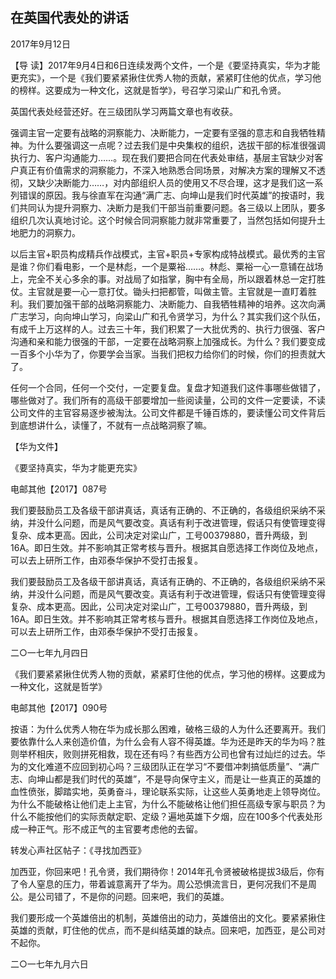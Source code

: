 ## 在英国代表处的讲话

2017年9月12日



【导  读】2017年9月4日和6日连续发两个文件，一个是《要坚持真实，华为才能更充实》，一个是《我们要紧紧揪住优秀人物的贡献，紧紧盯住他的优点，学习他的榜样。这要成为一种文化，这就是哲学》，号召学习梁山广和孔令贤。



英国代表处经营还好。在三级团队学习两篇文章也有收获。

强调主官一定要有战略的洞察能力、决断能力，一定要有坚强的意志和自我牺牲精神。为什么要强调这一点呢？过去我们是中央集权的组织，选拔干部的标准很强调执行力、客户沟通能力……。现在我们要把合同在代表处审结，基层主官缺少对客户真正有价值需求的洞察能力，不深入地熟悉合同场景，对解决方案的理解又不透彻，又缺少决断能力……，对内部组织人员的使用又不尽合理，这才是我们这一系列错误的原因。我与徐直军在沟通“满广志、向坤山是我们时代英雄”的按语时，我们共同认为提升洞察力、决断力是我们干部当前重要问题。各三级以上团队，要多组织几次认真地讨论。这个时候合同洞察能力就非常重要了，当然包括如何提升土地肥力的洞察力。

以后主官+职员构成精兵作战模式，主官+职员+专家构成特战模式。最优秀的主官是谁？你们看电影，一个是林彪，一个是粟裕……。林彪、粟裕一心一意铺在战场上，完全不关心多余的事。对战局了如指掌，胸中有全局，所以跟着林总一定打胜仗。主官就是要一心一意打仗。锄头扫把都管，叫做主管。主官就是一直盯着胜利。我们要加强干部的战略洞察能力、决断能力、自我牺牲精神的培养。这次向满广志学习，向向坤山学习，向梁山广和孔令贤学习，为什么？其实我们这个队伍，有成千上万这样的人。过去三十年，我们积累了一大批优秀的、执行力很强、客户沟通和亲和能力很强的干部，一定要在战略洞察上加强成长。为什么？我们要变成一百多个小华为了，你要学会当家。当我们把权力给你们的时候，你们的担责就大了。

任何一个合同，任何一个交付，一定要复盘。复盘才知道我们这件事哪些做错了，哪些做对了。我们所有的高级干部要增加一些阅读量，公司的文件一定要读，不读公司文件的主官容易逐步被淘汰。公司文件都是千锤百炼的，要读懂公司文件背后到底想讲什么，读懂了，不就有一点战略洞察了嘛。



【华为文件】

《要坚持真实，华为才能更充实》

电邮其他【2017】087号



我们要鼓励员工及各级干部讲真话，真话有正确的、不正确的，各级组织采纳不采纳，并没什么问题，而是风气要改变。真话有利于改进管理，假话只有使管理变得复杂、成本更高。因此，公司决定对梁山广，工号00379880，晋升两级，到16A。即日生效。并不影响其正常考核与晋升。根据其自愿选择工作岗位及地点，可以去上研所工作，由邓泰华保护不受打击报复。

我们要鼓励员工及各级干部讲真话，真话有正确的、不正确的，各级组织采纳不采纳，并没什么问题，而是风气要改变。真话有利于改进管理，假话只有使管理变得复杂、成本更高。因此，公司决定对梁山广，工号00379880，晋升两级，到16A。即日生效。并不影响其正常考核与晋升。根据其自愿选择工作岗位及地点，可以去上研所工作，由邓泰华保护不受打击报复。



二○一七年九月四日



《我们要紧紧揪住优秀人物的贡献，紧紧盯住他的优点，学习他的榜样。这要成为一种文化，这就是哲学》

电邮其他【2017】090号



  按语：为什么优秀人物在华为成长那么困难，破格三级的人为什么还要离开。我们要依靠什么人来创造价值，为什么会有人容不得英雄。华为还是昨天的华为吗？胜则举杯相庆，败则拼死相救，现在还有吗？有些西方公司也曾有过灿烂的过去。华为的文化难道不应回到初心吗？三级团队正在学习“不要借冲刺搞低质量”、“满广志、向坤山都是我们时代的英雄”，不是导向保守主义，而是让一些真正的英雄的血性偾张，脚踏实地，英勇奋斗，理论联系实际，让这些人英勇地走上领导岗位。为什么不能破格让他们走上主官，为什么不能破格让他们担任高级专家与职员？为什么不能按他们的实际贡献定职、定级？遍地英雄下夕烟，应在100多个代表处形成一种正气。形不成正气的主官要考虑他的去留。

  转发心声社区帖子：《寻找加西亚》

  加西亚，你回来吧！孔令贤，我们期待你！2014年孔令贤被破格提拔3级后，你有了令人窒息的压力，带着诚意离开了华为。周公恐惧流言日，更何况我们不是周公。是公司错了，不是你的问题。回来吧，我们的英雄。

  我们要形成一个英雄倍出的机制，英雄倍出的动力，英雄倍出的文化。要紧紧揪住英雄的贡献，盯住他的优点，而不是纠结英雄的缺点。回来吧，加西亚，是公司对不起你。



二○一七年九月六日
